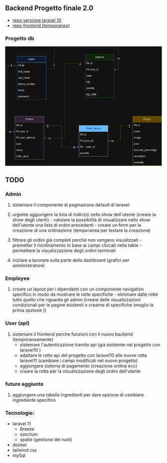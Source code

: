 ## Backend Progetto finale 2.0 
- [repo versione laravel 10](https://github.com/Francescodc92/pizzeria-backend)
- [repo frontend (temporaneo)](https://github.com/Francescodc92/pizzeria-full-stack)

### Progetto db
![database-structure](./.github/db_pizzeria.png)

## TODO
  ### Admin 

  1. sistemare il componente di paginazione default di laravel

  2. urgente aggiungere la lista di indirizzi nello show dell'utente (creare la show degli utenti)
    - valutare la possibilità di visualizzare nello show dell'utente una lista di ordini precedenti
    - creare un form per la creazione di una ordinazione (temporanea per testare la creazione)

  3. filtrare gli ordini già completi perché non vengano  visualizzati
    - premetter il riordinamento in base ai campi cliccati nella table 
    - permettere la visualizzazione degli ordini terminati
  4. iniziare a lavorare sulla parte della dashboard (grafici per amministratore)

  ### Employee
  1. creare un layout per i dipendenti con un componente navigation specifico in modo da mostrare le rotte specifiche 
    - eliminare dalle rotte tutto quello che riguarda gli admin (creare delle visualizzazioni condizionali per le pagine esistenti o crearne di specifiche (meglio la prima opzione ))
  
  ### User (api)
  1. sistemare il frontend perche funzioni con il nuovo backend (temporaneamente)
      - sistemare l'autenticazione tramite api (già esistente nel progetto con laravel10 )
      - adattare le rotte api del progetto con laravel10 alle nuove rotte laravel11 (cambiare i campi modificati nel nuovo progetto)
      - aggiungere sistema di pagamento (creazione ordine ecc)
      - creare la rotta per la visualizzazione degli ordini dell'utente


  ### future aggiunte
  1. aggiungere una tabella ingredienti per dare opzione di cambiare ingrediente specifico 

### Tecnologie:
  - laravel 11
    - Breeze
    - sanctum
    - spatie (gestione dei ruoli)
  - docker
  - tailwind css
  - mySql 